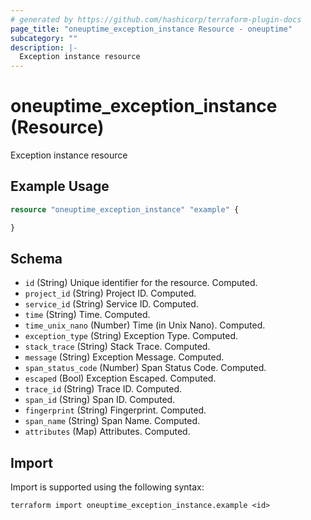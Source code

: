 ```yaml
---
# generated by https://github.com/hashicorp/terraform-plugin-docs
page_title: "oneuptime_exception_instance Resource - oneuptime"
subcategory: ""
description: |-
  Exception instance resource
---
```


# oneuptime_exception_instance (Resource)

Exception instance resource

## Example Usage

```terraform
resource "oneuptime_exception_instance" "example" {

}
```

## Schema

- `id` (String) Unique identifier for the resource. Computed.
- `project_id` (String) Project ID. Computed.
- `service_id` (String) Service ID. Computed.
- `time` (String) Time. Computed.
- `time_unix_nano` (Number) Time (in Unix Nano). Computed.
- `exception_type` (String) Exception Type. Computed.
- `stack_trace` (String) Stack Trace. Computed.
- `message` (String) Exception Message. Computed.
- `span_status_code` (Number) Span Status Code. Computed.
- `escaped` (Bool) Exception Escaped. Computed.
- `trace_id` (String) Trace ID. Computed.
- `span_id` (String) Span ID. Computed.
- `fingerprint` (String) Fingerprint. Computed.
- `span_name` (String) Span Name. Computed.
- `attributes` (Map) Attributes. Computed.

## Import

Import is supported using the following syntax:

```shell
terraform import oneuptime_exception_instance.example <id>
```
